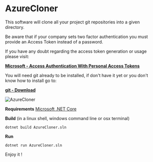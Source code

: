 # AzureCloner

This software will clone all your project git repositories into a given directory.

Be aware that if your company sets two factor authentication you must provide an Access Token instead of a password.

If you have any doubt regarding the access token generation or usage please visit:

**[Microsoft - Access Authentication With Personal Access Tokens](https://dotnet.microsoft.com/download)**

You will need git already to be installed, if don't have it yet or you don't know how to install go to: 

**[git - Download](https://git-scm.com/downloads)**

![AzureCloner](https://github.com/mouralx/azurecloner/blob/master/prtscr.png)

**Requirements**
[Microsoft .NET Core](https://dotnet.microsoft.com/download)

**Build** (in a linux shell, windows command line or osx terminal)

    dotnet build AzureCloner.sln

**Run**

    dotnet run AzureCloner.sln

Enjoy it !